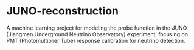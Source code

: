 # JUNO-reconstruction
A machine learning project for modeling the probe function in the JUNO (Jiangmen Underground Neutrino Observatory) experiment, focusing on PMT (Photomultiplier Tube) response calibration for neutrino detection.
